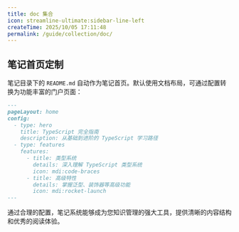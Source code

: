 ```yaml
---
title: doc 集合
icon: streamline-ultimate:sidebar-line-left
createTime: 2025/10/05 17:11:48
permalink: /guide/collection/doc/
---
```


## 笔记首页定制

笔记目录下的 `README.md` 自动作为笔记首页。默认使用文档布局，可通过配置转换为功能丰富的门户页面：

```md title="typescript/README.md"
---
pageLayout: home
config:
  - type: hero
    title: TypeScript 完全指南
    description: 从基础到进阶的 TypeScript 学习路径
  - type: features
    features:
      - title: 类型系统
        details: 深入理解 TypeScript 类型系统
        icon: mdi:code-braces
      - title: 高级特性
        details: 掌握泛型、装饰器等高级功能
        icon: mdi:rocket-launch
---
```

通过合理的配置，笔记系统能够成为您知识管理的强大工具，提供清晰的内容结构和优秀的阅读体验。
